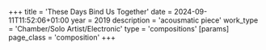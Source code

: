 +++
title = 'These Days Bind Us Together'
date = 2024-09-11T11:52:06+01:00
year = 2019
description = 'acousmatic piece'
work_type = 'Chamber/Solo Artist/Electronic'
type = 'compositions'
[params]
    page_class = 'composition'
+++
